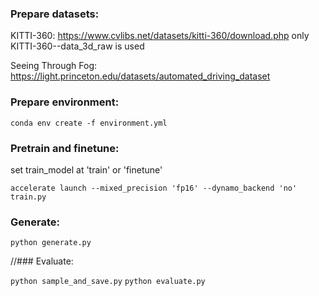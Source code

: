 ### Prepare datasets:
KITTI-360: https://www.cvlibs.net/datasets/kitti-360/download.php only KITTI-360--data_3d_raw is used

Seeing Through Fog: https://light.princeton.edu/datasets/automated_driving_dataset

### Prepare environment:

`conda env create -f environment.yml` 

### Pretrain and finetune:

set train_model at 'train' or 'finetune'

`accelerate launch --mixed_precision 'fp16' --dynamo_backend 'no' train.py` 

### Generate:

`python generate.py` 

//### Evaluate:

`python sample_and_save.py`
`python evaluate.py`

